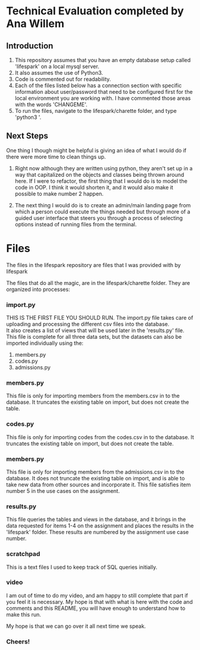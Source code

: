 # Technical Evaluation completed by Ana Willem
## Introduction
1. This repository assumes that you have an empty database setup called 'lifespark' on a local mysql server.
2. It also assumes the use of Python3.
3. Code is commented out for readability.
4. Each of the files listed below has a connection section with specific information about user/password that need to be configured first for the local environment you are working with.  I have commented those areas with the words 'CHANGEME'.
5. To run the files, navigate to the lifespark/charette folder, and type 'python3 <filename>'.

## Next Steps
One thing I though might be helpful is giving an idea of what I would do if there were more time to clean things up.

1. Right now although they are written using python, they aren't set up in a way that capitalized on the objects and classes being thrown around here.  If I were to refactor, the first thing that I would do is to model the code in OOP.  I think it would shorten it, and it would also make it possible to make number 2 happen.

2. The next thing I would do is to create an admin/main landing page from which a person could execute the things needed but through more of a guided user interface that steers you through a process of selecting options instead of running files from the terminal.  

# Files
The files in the lifespark repository are files that I was provided with by lifespark

The files that do all the magic, are in the lifespark/charette folder.  They are organized into processes:

### import.py
THIS IS THE FIRST FILE YOU SHOULD RUN.
The import.py file takes care of uploading and processing the different csv files into the database.  
It also creates a list of views that will be used later in the 'results.py' file.
This file is complete for all three data sets, but the datasets can also be imported individually using the:
1. members.py
2. codes.py
3. admissions.py

### members.py
This file is only for importing members from the members.csv in to the database.
It truncates the existing table on import, but does not create the table.

### codes.py
This file is only for importing codes from the codes.csv in to the database.
It truncates the existing table on import, but does not create the table.

### members.py
This file is only for importing members from the admissions.csv in to the database.
It does not truncate the existing table on import, and is able to take new data from other sources and incorporate it.
This file satisfies item number 5 in the use cases on the assignment.

### results.py
This file queries the tables and views in the database, and it brings in the data requested for items 1-4 on the assignment and places the results in the 'lifespark' folder.  These results are numbered by the assignment use case number.

### scratchpad
This is a text files I used to keep track of SQL queries initially.

### video
I am out of time to do my video, and am happy to still complete that part if you feel it is necessary.  My hope is that with what is here with the code and comments and this README, you will have enough to understand how to make this run.

My hope is that we can go over it all next time we speak.

### Cheers!
